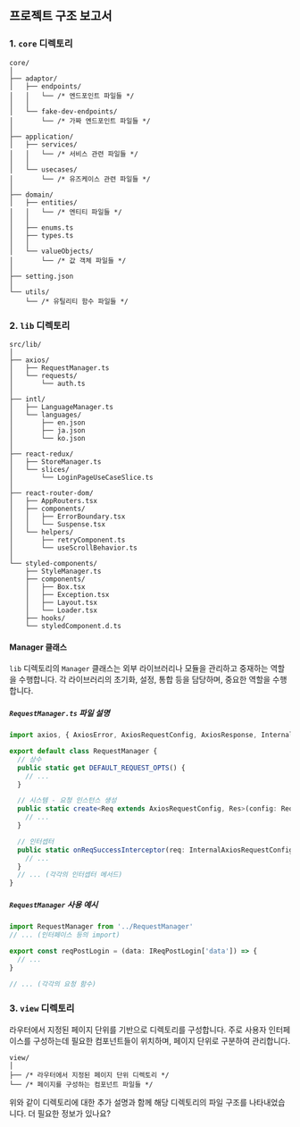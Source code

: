 ## 프로젝트 구조 보고서

### 1. `core` 디렉토리

```plaintext
core/
│
├── adaptor/
│   ├── endpoints/
│   │   └── /* 엔드포인트 파일들 */
│   │
│   └── fake-dev-endpoints/
│       └── /* 가짜 엔드포인트 파일들 */
│
├── application/
│   ├── services/
│   │   └── /* 서비스 관련 파일들 */
│   │
│   └── usecases/
│       └── /* 유즈케이스 관련 파일들 */
│
├── domain/
│   ├── entities/
│   │   └── /* 엔티티 파일들 */
│   │
│   ├── enums.ts
│   ├── types.ts
│   │
│   └── valueObjects/
│       └── /* 값 객체 파일들 */
│
├── setting.json
│
└── utils/
    └── /* 유틸리티 함수 파일들 */
```

### 2. `lib` 디렉토리

```plaintext
src/lib/
│
├── axios/
│   ├── RequestManager.ts
│   └── requests/
│       └── auth.ts
│
├── intl/
│   ├── LanguageManager.ts
│   └── languages/
│       ├── en.json
│       ├── ja.json
│       └── ko.json
│
├── react-redux/
│   ├── StoreManager.ts
│   └── slices/
│       └── LoginPageUseCaseSlice.ts
│
├── react-router-dom/
│   ├── AppRouters.tsx
│   ├── components/
│   │   ├── ErrorBoundary.tsx
│   │   └── Suspense.tsx
│   └── helpers/
│       ├── retryComponent.ts
│       └── useScrollBehavior.ts
│
└── styled-components/
    ├── StyleManager.ts
    ├── components/
    │   ├── Box.tsx
    │   ├── Exception.tsx
    │   ├── Layout.tsx
    │   └── Loader.tsx
    ├── hooks/
    └── styledComponent.d.ts
```

#### Manager 클래스

`lib` 디렉토리의 `Manager` 클래스는 외부 라이브러리나 모듈을 관리하고 중재하는 역할을 수행합니다. 각 라이브러리의 초기화, 설정, 통합 등을 담당하며, 중요한 역할을 수행합니다.

##### `RequestManager.ts` 파일 설명

```typescript
import axios, { AxiosError, AxiosRequestConfig, AxiosResponse, InternalAxiosRequestConfig } from 'axios'

export default class RequestManager {
  // 상수
  public static get DEFAULT_REQUEST_OPTS() {
    // ...
  }

  // 시스템 - 요청 인스턴스 생성
  public static create<Req extends AxiosRequestConfig, Res>(config: Req): Promise<AxiosResponse<Res, any>> {
    // ...
  }

  // 인터셉터
  public static onReqSuccessInterceptor(req: InternalAxiosRequestConfig<any>) {
    // ...
  }
  // ... (각각의 인터셉터 메서드)
}
```

##### `RequestManager` 사용 예시

```typescript
import RequestManager from '../RequestManager'
// ... (인터페이스 등의 import)

export const reqPostLogin = (data: IReqPostLogin['data']) => {
  // ...
}

// ... (각각의 요청 함수)
```

### 3. `view` 디렉토리

라우터에서 지정된 페이지 단위를 기반으로 디렉토리를 구성합니다. 주로 사용자 인터페이스를 구성하는데 필요한 컴포넌트들이 위치하며, 페이지 단위로 구분하여 관리합니다.

```plaintext
view/
│
├── /* 라우터에서 지정된 페이지 단위 디렉토리 */
└── /* 페이지를 구성하는 컴포넌트 파일들 */
```

위와 같이 디렉토리에 대한 추가 설명과 함께 해당 디렉토리의 파일 구조를 나타내었습니다. 더 필요한 정보가 있나요?

```

```
